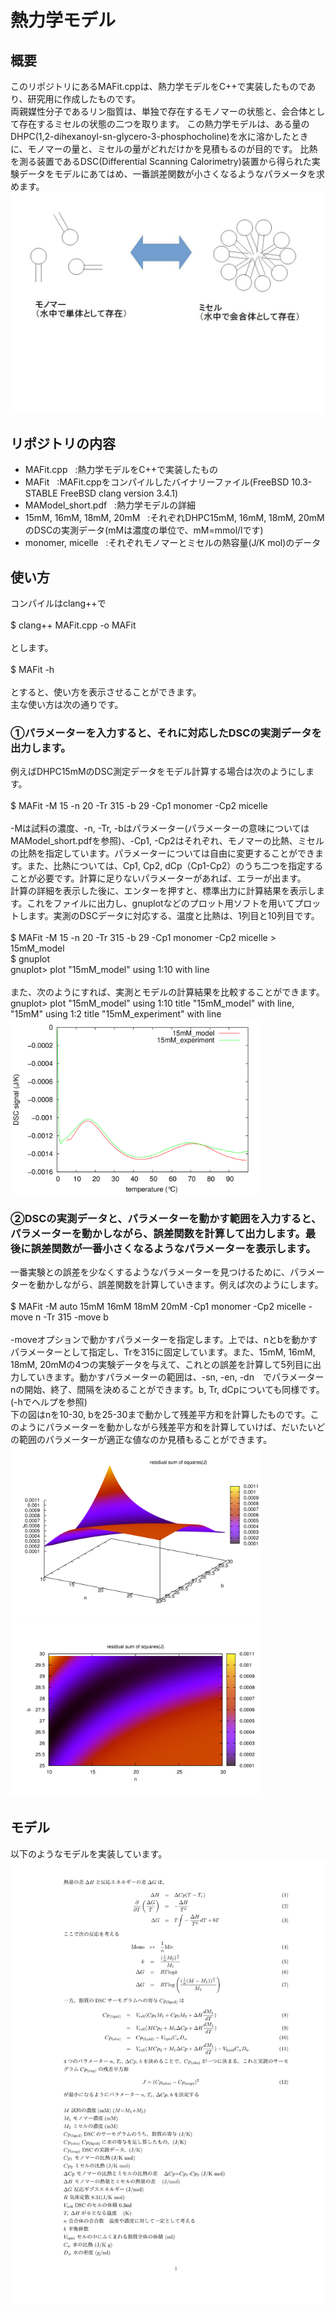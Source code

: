 # 熱力学モデル

## 概要
このリポジトリにあるMAFit.cppは、熱力学モデルをC++で実装したものであり、研究用に作成したものです。  
両親媒性分子であるリン脂質は、単独で存在するモノマーの状態と、会合体として存在するミセルの状態の二つを取ります。
この熱力学モデルは、ある量のDHPC(1,2-dihexanoyl-sn-glycero-3-phosphocholine)を水に溶かしたときに、モノマーの量と、ミセルの量がどれだけかを見積もるのが目的です。
比熱を測る装置であるDSC(Differential Scanning Calorimetry)装置から得られた実験データをモデルにあてはめ、一番誤差関数が小さくなるようなパラメータを求めます。  
<img src="./monomer_and_micelle.jpg" width="500">

## リポジトリの内容  
- MAFit.cpp &nbsp;&nbsp;:熱力学モデルをC++で実装したもの  
- MAFit &nbsp;&nbsp;:MAFit.cppをコンパイルしたバイナリーファイル(FreeBSD 10.3-STABLE FreeBSD clang version 3.4.1)  
- MAModel_short.pdf &nbsp;&nbsp;:熱力学モデルの詳細  
- 15mM, 16mM, 18mM, 20mM &nbsp;&nbsp;:それぞれDHPC15mM, 16mM, 18mM, 20mMのDSCの実測データ(mMは濃度の単位で、mM=mmol/lです)  
- monomer, micelle &nbsp;&nbsp;:それぞれモノマーとミセルの熱容量(J/K mol)のデータ  

## 使い方
コンパイルはclang++で  
<br/>
$ clang++ MAFit.cpp -o MAFit  
<br/>
とします。  
<br/>
$ MAFit -h  
<br/>
とすると、使い方を表示させることができます。  
主な使い方は次の通りです。  

### ①パラメーターを入力すると、それに対応したDSCの実測データを出力します。  
例えばDHPC15mMのDSC測定データをモデル計算する場合は次のようにします。  
<br/>
$ MAFit -M 15 -n 20 -Tr 315 -b 29 -Cp1 monomer -Cp2 micelle  
<br/>
-Mは試料の濃度、-n, -Tr, -bはパラメーター(パラメーターの意味についてはMAModel_short.pdfを参照)、-Cp1, -Cp2はそれぞれ、モノマーの比熱、ミセルの比熱を指定しています。パラメーターについては自由に変更することができます。また、比熱については、Cp1, Cp2, dCp（Cp1-Cp2）のうち二つを指定することが必要です。計算に足りないパラメーターがあれば、エラーが出ます。  
計算の詳細を表示した後に、エンターを押すと、標準出力に計算結果を表示します。これをファイルに出力し、gnuplotなどのプロット用ソフトを用いてプロットします。実測のDSCデータに対応する、温度と比熱は、1列目と10列目です。    
<br/>
$ MAFit -M 15 -n 20 -Tr 315 -b 29 -Cp1 monomer -Cp2 micelle > 15mM_model  
$ gnuplot  
gnuplot> plot "15mM_model" using 1:10 with line  
<br/>
また、次のようにすれば、実測とモデルの計算結果を比較することができます。  
gnuplot> plot "15mM_model" using 1:10 title "15mM_model" with line, "15mM" using 1:2 title "15mM_experiment" with line  
<img src="./graph2.png" width="400">


### ②DSCの実測データと、パラメーターを動かす範囲を入力すると、パラメーターを動かしながら、誤差関数を計算して出力します。最後に誤差関数が一番小さくなるようなパラメーターを表示します。  

一番実験との誤差を少なくするようなパラメーターを見つけるために、パラメーターを動かしながら、誤差関数を計算していきます。例えば次のようにします。  
<br/>
$ MAFit -M auto 15mM 16mM 18mM 20mM -Cp1 monomer -Cp2 micelle -move n -Tr 315 -move b  
<br/>
-moveオプションで動かすパラメーターを指定します。上では、nとbを動かすパラメーターとして指定し、Trを315に固定しています。また、15mM, 16mM, 18mM, 20mMの4つの実験データを与えて、これとの誤差を計算して5列目に出力していきます。動かすパラメーターの範囲は、-sn, -en, -dn　でパラメーターnの開始、終了、間隔を決めることができます。b, Tr, dCpについても同様です。(-hでヘルプを参照)  
下の図はnを10-30, bを25-30まで動かして残差平方和を計算したものです。このようにパラメーターを動かしながら残差平方和を計算していけば、だいたいどの範囲のパラメーターが適正な値なのか見積もることができます。  
<img src="./graph3.png" width="400">
<img src="./graph4.png" width="400">

## モデル
以下のようなモデルを実装しています。
![image](./MAModel_short.png)

  
